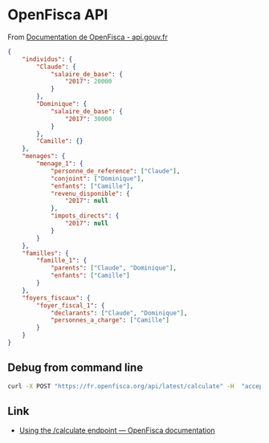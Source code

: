 # OpenFisca API

From [Documentation de OpenFisca - api.gouv.fr](https://api.gouv.fr/documentation/openfisca)

```json
{
    "individus": {
        "Claude": {
            "salaire_de_base": {
                "2017": 20000
            }
        },
        "Dominique": {
            "salaire_de_base": {
                "2017": 30000
            }
        },
        "Camille": {}
    },
    "menages": {
        "menage_1": {
            "personne_de_reference": ["Claude"],
            "conjoint": ["Dominique"],
            "enfants": ["Camille"],
            "revenu_disponible": {
                "2017": null
            },
            "impots_directs": {
                "2017": null
            }
        }
    },
    "familles": {
        "famille_1": {
            "parents": ["Claude", "Dominique"],
            "enfants": ["Camille"]
        }
    },
    "foyers_fiscaux": {
        "foyer_fiscal_1": {
            "declarants": ["Claude", "Dominique"],
            "personnes_a_charge": ["Camille"]
        }
    }
}
```


## Debug from command line

~~~bash
curl -X POST "https://fr.openfisca.org/api/latest/calculate" -H  "accept: application/json" -H  "Content-Type: application/json" -d @doc/openfisca-body.json
~~~

## Link

-   [Using the /calculate endpoint — OpenFisca documentation](https://openfisca.org/doc/openfisca-web-api/input-output-data.html)
